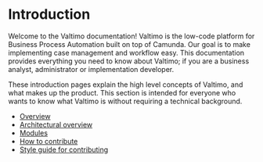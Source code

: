 # Introduction

Welcome to the Valtimo documentation! Valtimo is the low-code platform for Business Process Automation built on
top of Camunda. Our goal is to make implementing case management and workflow easy. This documentation provides everything
you need to know about Valtimo; if you are a business analyst, administrator or implementation developer.

These introduction pages explain the high level concepts of Valtimo, and what makes up the product. This section is 
intended for everyone who wants to know what Valtimo is without requiring a technical background.

* [Overview](introduction/overview.md)
* [Architectural overview](introduction/architectural-overview.md)
* [Modules](introduction/modules/modules.md)
* [How to contribute](contributing/contributing-to-valtimo)
* [Style guide for contributing](STYLE-GUIDE.md)

